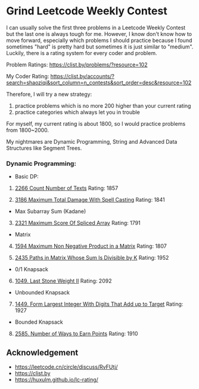 # Grind Leetcode Weekly Contest

I can usually solve the first three problems in a Leetcode Weekly Contest but the last one is always tough for me.
However, I know don't know how to move forward, especially which problems I should practice because I found sometimes "hard" is pretty hard but sometimes it is just similar to "medium". Luckily, there is a rating system for every coder and problem.

Problem Ratings: https://clist.by/problems/?resource=102

My Coder Rating: https://clist.by/accounts/?search=shaoziqi&sort_column=n_contests&sort_order=desc&resource=102

Therefore, I will try a new strategy:

1. practice problems which is no more 200 higher than your current rating
2. practice categories which always let you in trouble

For myself, my current rating is about 1800, so I would practice problems from 1800~2000.

My nightmares are Dynamic Programming, String and Advanced Data Structures like Segment Trees.

### Dynamic Programming:

- Basic DP:

1. [2266 Count Number of Texts](https://leetcode.com/problems/count-number-of-texts/)
Rating: 1857

2. [3186 Maximum Total Damage With Spell Casting](https://leetcode.com/problems/maximum-total-damage-with-spell-casting/)
Rating: 1841

- Max Subarray Sum (Kadane)

3. [2321 Maximum Score Of Spliced Array](https://leetcode.com/problems/maximum-score-of-spliced-array/)
Rating: 1791

- Matrix

4. [1594 Maximum Non Negative Product in a Matrix](https://leetcode.com/problems/maximum-non-negative-product-in-a-matrix/)
Rating: 1807

5. [2435 Paths in Matrix Whose Sum Is Divisible by K](https://leetcode.com/problems/paths-in-matrix-whose-sum-is-divisible-by-k/)
Rating: 1952

- 0/1 Knapsack

6. [1049. Last Stone Weight II](https://leetcode.com/problems/last-stone-weight-ii/)
Rating: 2092

- Unbounded Knapsack
    
7. [1449. Form Largest Integer With Digits That Add up to Target](https://leetcode.com/problems/form-largest-integer-with-digits-that-add-up-to-target/)
Rating: 1927

- Bounded Knapsack

8. [2585. Number of Ways to Earn Points](https://leetcode.com/problems/number-of-ways-to-earn-points)
Rating: 1910

## Acknowledgement
- https://leetcode.cn/circle/discuss/RvFUtj/
- https://clist.by
- https://huxulm.github.io/lc-rating/